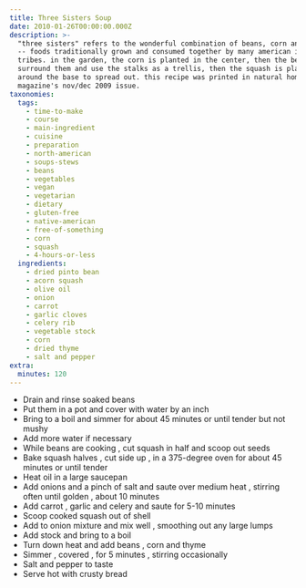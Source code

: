 ```yaml
---
title: Three Sisters Soup
date: 2010-01-26T00:00:00.000Z
description: >-
  "three sisters" refers to the wonderful combination of beans, corn and squash
  -- foods traditionally grown and consumed together by many american indian
  tribes. in the garden, the corn is planted in the center, then the beans
  surround them and use the stalks as a trellis, then the squash is planted
  around the base to spread out. this recipe was printed in natural home
  magazine's nov/dec 2009 issue.
taxonomies:
  tags:
    - time-to-make
    - course
    - main-ingredient
    - cuisine
    - preparation
    - north-american
    - soups-stews
    - beans
    - vegetables
    - vegan
    - vegetarian
    - dietary
    - gluten-free
    - native-american
    - free-of-something
    - corn
    - squash
    - 4-hours-or-less
  ingredients:
    - dried pinto bean
    - acorn squash
    - olive oil
    - onion
    - carrot
    - garlic cloves
    - celery rib
    - vegetable stock
    - corn
    - dried thyme
    - salt and pepper
extra:
  minutes: 120
---
```

 - Drain and rinse soaked beans
 - Put them in a pot and cover with water by an inch
 - Bring to a boil and simmer for about 45 minutes or until tender but not mushy
 - Add more water if necessary
 - While beans are cooking , cut squash in half and scoop out seeds
 - Bake squash halves , cut side up , in a 375-degree oven for about 45 minutes or until tender
 - Heat oil in a large saucepan
 - Add onions and a pinch of salt and saute over medium heat , stirring often until golden , about 10 minutes
 - Add carrot , garlic and celery and saute for 5-10 minutes
 - Scoop cooked squash out of shell
 - Add to onion mixture and mix well , smoothing out any large lumps
 - Add stock and bring to a boil
 - Turn down heat and add beans , corn and thyme
 - Simmer , covered , for 5 minutes , stirring occasionally
 - Salt and pepper to taste
 - Serve hot with crusty bread
